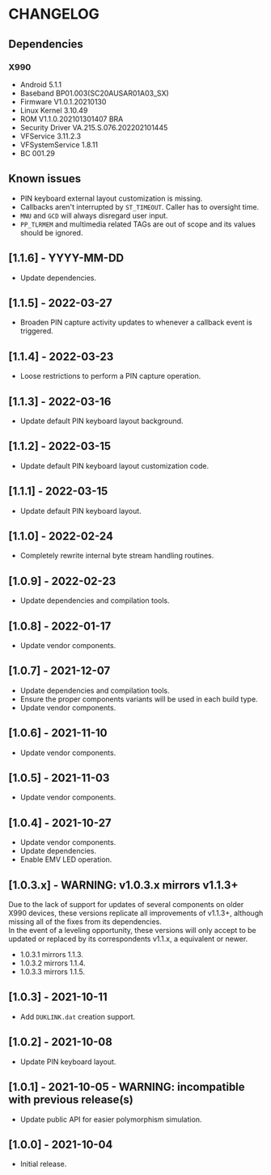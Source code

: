 # CHANGELOG

## Dependencies

### X990
- Android 5.1.1
- Baseband BP01.003(SC20AUSAR01A03_SX)
- Firmware V1.0.1.20210130
- Linux Kernel 3.10.49
- ROM V1.1.0.202101301407 BRA
- Security Driver VA.215.S.076.202202101445
- VFService 3.11.2.3
- VFSystemService 1.8.11
- BC 001.29

## Known issues
- PIN keyboard external layout customization is missing.
- Callbacks aren't interrupted by `ST_TIMEOUT`. Caller has to oversight time.
- `MNU` and `GCD` will always disregard user input.
- `PP_TLRMEM` and multimedia related TAGs are out of scope and its values
  should be ignored.

## [1.1.6] - YYYY-MM-DD
- Update dependencies.

## [1.1.5] - 2022-03-27
- Broaden PIN capture activity updates to whenever a callback event is
  triggered.
  
## [1.1.4] - 2022-03-23
- Loose restrictions to perform a PIN capture operation.

## [1.1.3] - 2022-03-16
- Update default PIN keyboard layout background.

## [1.1.2] - 2022-03-15
- Update default PIN keyboard layout customization code.

## [1.1.1] - 2022-03-15
- Update default PIN keyboard layout.
  
## [1.1.0] - 2022-02-24
- Completely rewrite internal byte stream handling routines.

## [1.0.9] - 2022-02-23
- Update dependencies and compilation tools.

## [1.0.8] - 2022-01-17
- Update vendor components.
  
## [1.0.7] - 2021-12-07
- Update dependencies and compilation tools.
- Ensure the proper components variants will be used in each build type.
- Update vendor components.

## [1.0.6] - 2021-11-10
- Update vendor components.

## [1.0.5] - 2021-11-03
- Update vendor components.

## [1.0.4] - 2021-10-27
- Update vendor components.
- Update dependencies.
- Enable EMV LED operation.

## [1.0.3.x] - WARNING: v1.0.3.x mirrors v1.1.3+
Due to the lack of support for updates of several components on older X990
devices, these versions replicate all improvements of v1.1.3+, although missing
all of the fixes from its dependencies.  
In the event of a leveling opportunity, these versions will only accept to be
updated or replaced by its correspondents v1.1.x, a equivalent or newer.  

- 1.0.3.1 mirrors 1.1.3.
- 1.0.3.2 mirrors 1.1.4.
- 1.0.3.3 mirrors 1.1.5.

## [1.0.3] - 2021-10-11
- Add `DUKLINK.dat` creation support.

## [1.0.2] - 2021-10-08
- Update PIN keyboard layout.

## [1.0.1] - 2021-10-05 - WARNING: incompatible with previous release(s)
- Update public API for easier polymorphism simulation.

## [1.0.0] - 2021-10-04
- Initial release.
